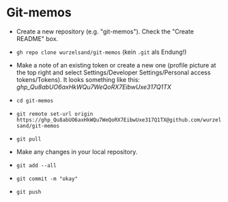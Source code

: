 # Git-memos

* Create a new repository (e.g. "git-memos"). Check the "Create README" box.

* ```gh repo clone wurzelsand/git-memos``` (kein `.git` als Endung!)

* Make a note of an existing token or create a new one (profile picture at the top right and select Settings/Developer Settings/Personal access tokens/Tokens). It looks something like this: *ghp_Qu8abUO6axHkWQu7WeQoRX7EibwUxe317Q1TX*

* ```cd git-memos```

* ```git remote set-url origin https://ghp_Qu8abUO6axHkWQu7WeQoRX7EibwUxe317Q1TX@github.com/wurzelsand/git-memos```

* ```git pull```
* Make any changes in your local repository.
* ```git add --all```
* ```git commit -m "okay"```
* ```git push```
